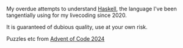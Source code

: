 My overdue attempts to understand [Haskell](https://www.haskell.org/), the language I've been tangentially using for my livecoding since 2020.

It is guaranteed of dubious quality, use at your own risk.

Puzzles etc from [Advent of Code 2024](https://adventofcode.com/2024)
